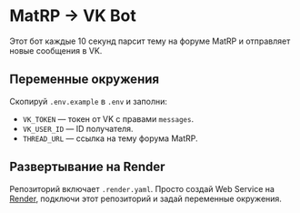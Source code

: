 # MatRP → VK Bot

Этот бот каждые 10 секунд парсит тему на форуме MatRP и отправляет новые сообщения в VK.

## Переменные окружения

Скопируй `.env.example` в `.env` и заполни:

- `VK_TOKEN` — токен от VK с правами `messages`.
- `VK_USER_ID` — ID получателя.
- `THREAD_URL` — ссылка на тему форума MatRP.

## Развертывание на Render

Репозиторий включает `.render.yaml`. Просто создай Web Service на [Render](https://render.com), подключи этот репозиторий и задай переменные окружения.
